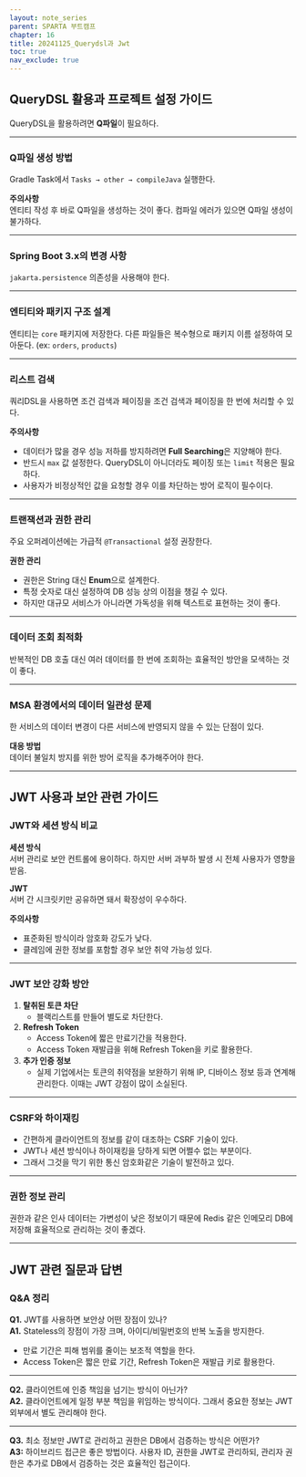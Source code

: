 ```yaml
---
layout: note_series
parent: SPARTA 부트캠프
chapter: 16
title: 20241125_Querydsl과 Jwt
toc: true
nav_exclude: true
---
```


## QueryDSL 활용과 프로젝트 설정 가이드
QueryDSL을 활용하려면 **Q파일**이 필요하다.

---

### Q파일 생성 방법
Gradle Task에서 `Tasks → other → compileJava` 실행한다.

**주의사항**  
엔티티 작성 후 바로 Q파일을 생성하는 것이 좋다. 컴파일 에러가 있으면 Q파일 생성이 불가하다.

---

### Spring Boot 3.x의 변경 사항
`jakarta.persistence` 의존성을 사용해야 한다.

---

### 엔티티와 패키지 구조 설계
엔티티는 `core` 패키지에 저장한다. 다른 파일들은 복수형으로 패키지 이름 설정하여 모아둔다. (ex: `orders`, `products`)

---

### 리스트 검색
쿼리DSL을 사용하면 조건 검색과 페이징을 조건 검색과 페이징을 한 번에 처리할 수 있다.

**주의사항**  
- 데이터가 많을 경우 성능 저하를 방지하려면 **Full Searching**은 지양해야 한다.
- 반드시 `max` 값 설정한다. QueryDSL이 아니더라도 페이징 또는 `limit` 적용은 필요하다.
- 사용자가 비정상적인 값을 요청할 경우 이를 차단하는 방어 로직이 필수이다.

---

### 트랜잭션과 권한 관리
주요 오퍼레이션에는 가급적 `@Transactional` 설정 권장한다.

**권한 관리**  
- 권한은 String 대신 **Enum**으로 설계한다.
- 특정 숫자로 대신 설정하여 DB 성능 상의 이점을 챙길 수 있다.
- 하지만 대규모 서비스가 아니라면 가독성을 위해 텍스트로 표현하는 것이 좋다.

---

### 데이터 조회 최적화
반복적인 DB 호출 대신 여러 데이터를 한 번에 조회하는 효율적인 방안을 모색하는 것이 좋다.

---

### MSA 환경에서의 데이터 일관성 문제
한 서비스의 데이터 변경이 다른 서비스에 반영되지 않을 수 있는 단점이 있다.

**대응 방법**  
데이터 불일치 방지를 위한 방어 로직을 추가해주어야 한다.

---

## JWT 사용과 보안 관련 가이드
### JWT와 세션 방식 비교
**세션 방식**  
서버 관리로 보안 컨트롤에 용이하다. 하지만 서버 과부하 발생 시 전체 사용자가 영향을 받음.

**JWT**  
서버 간 시크릿키만 공유하면 돼서 확장성이 우수하다.

**주의사항**  
- 표준화된 방식이라 암호화 강도가 낮다.
- 클레임에 권한 정보를 포함할 경우 보안 취약 가능성 있다.

---

### JWT 보안 강화 방안
1. **탈취된 토큰 차단**
    - 블랙리스트를 만들어 별도로 차단한다.
2. **Refresh Token**
    - Access Token에 짧은 만료기간을 적용한다.
    - Access Token 재발급을 위해 Refresh Token을 키로 활용한다.
3. **추가 인증 정보**
    - 실제 기업에서는 토큰의 취약점을 보완하기 위해 IP, 디바이스 정보 등과 연계해 관리한다. 이때는 JWT 강점이 많이 소실된다.

---

### CSRF와 하이재킹
- 간편하게 클라이언트의 정보를 같이 대조하는 CSRF 기술이 있다.
- JWT나 세션 방식이나 하이재킹을 당하게 되면 어쩔수 없는 부분이다.
- 그래서 그것을 막기 위한 통신 암호화같은 기술이 발전하고 있다.

---

### 권한 정보 관리
권한과 같은 인사 데이터는 가변성이 낮은 정보이기 때문에 Redis 같은 인메모리 DB에 저장해 효율적으로 관리하는 것이 좋겠다.

---

## JWT 관련 질문과 답변

### Q&A 정리
**Q1.** JWT를 사용하면 보안상 어떤 장점이 있나?  
**A1.** Stateless의 장점이 가장 크며, 아이디/비밀번호의 반복 노출을 방지한다.
- 만료 기간은 피해 범위를 줄이는 보조적 역할을 한다.
- Access Token은 짧은 만료 기간, Refresh Token은 재발급 키로 활용한다.

---

**Q2.** 클라이언트에 인증 책임을 넘기는 방식이 아닌가?  
**A2.** 클라이언트에게 일정 부분 책임을 위임하는 방식이다. 그래서 중요한 정보는 JWT 외부에서 별도 관리해야 한다.

---

**Q3.** 최소 정보만 JWT로 관리하고 권한은 DB에서 검증하는 방식은 어떤가?  
**A3:** 하이브리드 접근은 좋은 방법이다. 사용자 ID, 권한을 JWT로 관리하되, 관리자 권한은 추가로 DB에서 검증하는 것은 효율적인 접근이다.
